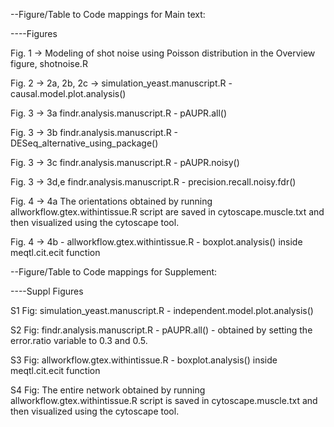 --Figure/Table to Code mappings for Main text:

----Figures

Fig. 1 -> Modeling of shot noise using Poisson distribution in the Overview figure, shotnoise.R

Fig. 2 -> 2a, 2b, 2c -> simulation_yeast.manuscript.R - causal.model.plot.analysis()

Fig. 3 -> 3a findr.analysis.manuscript.R - pAUPR.all()

Fig. 3 -> 3b findr.analysis.manuscript.R - DESeq_alternative_using_package()

Fig. 3 -> 3c findr.analysis.manuscript.R - pAUPR.noisy()

Fig. 3 -> 3d,e findr.analysis.manuscript.R - precision.recall.noisy.fdr()

Fig. 4 -> 4a The orientations obtained by running allworkflow.gtex.withintissue.R script are saved in cytoscape.muscle.txt and then visualized using the cytoscape tool. 

Fig. 4 -> 4b - allworkflow.gtex.withintissue.R - boxplot.analysis() inside meqtl.cit.ecit function 


--Figure/Table to Code mappings for Supplement:

----Suppl Figures

S1 Fig: simulation_yeast.manuscript.R - independent.model.plot.analysis()

S2 Fig: findr.analysis.manuscript.R - pAUPR.all() - obtained by setting the error.ratio variable to 0.3 and 0.5.

S3 Fig: allworkflow.gtex.withintissue.R - boxplot.analysis() inside meqtl.cit.ecit function 

S4 Fig: The entire network obtained by running allworkflow.gtex.withintissue.R script is saved in cytoscape.muscle.txt and then visualized using the cytoscape tool.


